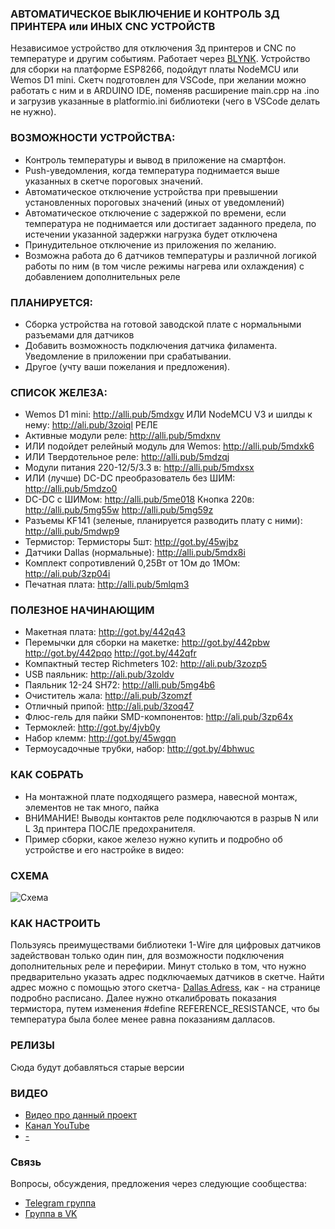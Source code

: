 ### АВТОМАТИЧЕСКОЕ ВЫКЛЮЧЕНИЕ И КОНТРОЛЬ 3Д ПРИНТЕРА или ИНЫХ CNC УСТРОЙСТВ
Независимое устройство для отключения 3д принтеров и CNC по температуре и другим событиям.
Работает через <a href="https://blynk.io/">BLYNK</a>.
Устройство для сборки на платформе ESP8266, подойдут платы NodeMCU или Wemos D1 mini.
Скетч подготовлен для VSCode, при желании можно работать с ним и в ARDUINO IDE, поменяв расширение main.cpp на .ino и загрузив указанные в platformio.ini библиотеки (чего в VSCode делать не нужно).

### ВОЗМОЖНОСТИ УСТРОЙСТВА:
* Контроль температуры и вывод в приложение на смартфон.
* Push-уведомления, когда температура поднимается выше указанных в скетче пороговых значений.
* Автоматическое отключение устройства при превышении установленных пороговых значений (иных от уведомлений)
* Автоматическое отключение с задержкой по времени, если температура не поднимается или достигает заданного предела, по истечении указанной задержки нагрузка будет отключена
* Принудительное отключение из приложения по желанию.
* Возможна работа до 6 датчиков температуры и различной логикой работы по ним (в том числе режимы нагрева или охлаждения) с добавлением дополнительных реле

### ПЛАНИРУЕТСЯ:
* Сборка устройства на готовой заводской плате с нормальными разъемами для датчиков
* Добавить возможность подключения датчика филамента. Уведомление в приложении при срабатывании.
* Другое (учту ваши пожелания и предложения).

### СПИСОК ЖЕЛЕЗА:
* Wemos D1 mini: http://alli.pub/5mdxgv ИЛИ NodeMCU V3 и шилды к нему: http://ali.pub/3zoiql РЕЛЕ
* Активные модули реле: http://alli.pub/5mdxnv
* ИЛИ подойдет релейный модуль для Wemos: http://alli.pub/5mdxk6
* ИЛИ Твердотельное реле: http://alli.pub/5mdzqj
* Модули питания 220-12/5/3.3 в: http://alli.pub/5mdxsx
* ИЛИ (лучше) DC-DC преобразователь без ШИМ: http://alli.pub/5mdzo0
* DC-DC с ШИМом: http://alli.pub/5me018 Кнопка 220в: http://alli.pub/5mg55w http://alli.pub/5mg59z
* Разъемы KF141 (зеленые, планируется разводить плату с ними): http://alli.pub/5mdwp9
* Термистор: Термисторы 5шт: http://got.by/45wjbz
* Датчики Dallas (нормальные): http://alli.pub/5mdx8i
* Комплект сопротивлений 0,25Вт от 1Ом до 1МОм: http://ali.pub/3zp04i
* Печатная плата: http://alli.pub/5mlqm3

### ПОЛЕЗНОЕ НАЧИНАЮЩИМ
* Макетная плата: http://got.by/442q43
* Перемычки для сборки на макетке: http://got.by/442pbw  http://got.by/442pqo  http://got.by/442qfr
* Компактный тестер Richmeters 102: http://ali.pub/3zozp5
* USB паяльник: http://ali.pub/3zoldv
* Паяльник 12-24 SH72: http://alli.pub/5mg4b6
* Очиститель жала: http://ali.pub/3zomzf
* Отличный припой: http://ali.pub/3zoq47
* Флюс-гель для пайки SMD-компонентов: http://ali.pub/3zp64x
* Термоклей: http://got.by/4jvb0y
* Набор клемм: http://got.by/45wgqn
* Термоусадочные трубки, набор: http://got.by/4bhwuc

### КАК СОБРАТЬ
* На монтажной плате подходящего размера, навесной монтаж, элементов не так много, пайка
* ВНИМАНИЕ! Выводы контактов реле подключаются в разрыв N или L 3д принтера ПОСЛЕ предохранителя.
* Пример сборки, какое железо нужно купить и подробно об устройстве и его настройке в видео: 

### СХЕМА
![Схема](https://github.com/Technarrus/3d_print_control/blob/master/scheme.jpg)

### КАК НАСТРОИТЬ
Пользуясь преимуществами библиотеки 1-Wire для цифровых датчиков задействован только один пин, для возможности подключения дополнительных реле и перефирии.
Минут столько в том, что нужно предварительно указать адрес подключаемых датчиков в скетче. Найти адрес можно с помощью этого скетча- <a href="https://github.com/Technarrus/Dallas_Adress">Dallas Adress</a>, как - на странице подробно расписано.
Далее нужно откалибровать показания термистора, путем изменения #define REFERENCE_RESISTANCE, что бы температура была более менее равна показаниям далласов.

 
### РЕЛИЗЫ
Сюда будут добавляться старые версии

### ВИДЕО
* <a href="https://youtu.be/zlENMWZuub8"> Видео про данный проект</a>
* <a href="https://www.youtube.com/channel/UCzI016x7MItBtQCJiSWI7yA">Канал YouTube</a>
* <a href=" ">-</a>

### Связь
Вопросы, обсуждения, предложения через следующие сообщества:
* [Telegram группа](https://t.me/technarr)
* [Группа в VK](https://vk.com/technarrus)
